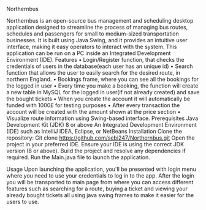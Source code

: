 Northernbus
 
Northernbus is an open-source bus management and scheduling desktop application designed to streamline the process of managing bus routes, schedules and passengers for small to medium-sized transportation businesses. It is built using Java Swing, and it provides an intuitive user interface, making it easy operators to interact with the system. This application can be run on a PC inside an Integrated Development Environment (IDE).
Features
•	Login/Register function, that checks the credentials of users in the database(each user has an unique id)
•	Search function that allows the user to easily search for the desired route, in northern England.
•	Bookings frame, where you can see all the bookings for the logged in user
•	Every time you make a booking, the function will create a new table in MySQL for the logged in user(if not already created) and save the bought tickets
•	When you create the account it will automatically be funded with 1000£ for testing purposes
•	After every transaction the account will be created with the amount shown at the price section
•	Visualize route information using Swing-based interface.
Prerequisites
Java Development Kit (JDK) 8 or above
An Integrated Development Environment (IDE) such as IntelliJ IDEA, Eclipse, or NetBeans
Installation
Clone the repository:
Git clone https://github.com/sebi247/Northernbus.git
Open the project in your preferred IDE.
Ensure your IDE is using the correct JDK version (8 or above).
Build the project and resolve any dependencies if required.
Run the Main.java file to launch the application.


Usage
Upon launching the application, you'll be presented with login menu where you need to use your credentials to log in to the app. After the login you will be transported to main page from where you can access different features such as searching for a route, buying a ticket and viewing your already bought tickets all using java swing frames to make it easier for the users to use.
 

 
 
